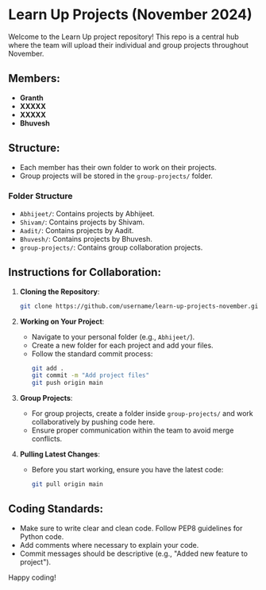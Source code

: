 # Learn Up Projects (November 2024)

Welcome to the Learn Up project repository! This repo is a central hub where the team will upload their individual and group projects throughout November.

## Members:
- **Granth**
- **XXXXX**
- **XXXXX**
- **Bhuvesh**

## Structure:
- Each member has their own folder to work on their projects.
- Group projects will be stored in the `group-projects/` folder.

### Folder Structure
- `Abhijeet/`: Contains projects by Abhijeet.
- `Shivam/`: Contains projects by Shivam.
- `Aadit/`: Contains projects by Aadit.
- `Bhuvesh/`: Contains projects by Bhuvesh.
- `group-projects/`: Contains group collaboration projects.

## Instructions for Collaboration:
1. **Cloning the Repository**:
    ```bash
    git clone https://github.com/username/learn-up-projects-november.git
    ```
2. **Working on Your Project**:
    - Navigate to your personal folder (e.g., `Abhijeet/`).
    - Create a new folder for each project and add your files.
    - Follow the standard commit process:
      ```bash
      git add .
      git commit -m "Add project files"
      git push origin main
      ```
3. **Group Projects**:
    - For group projects, create a folder inside `group-projects/` and work collaboratively by pushing code here.
    - Ensure proper communication within the team to avoid merge conflicts.

4. **Pulling Latest Changes**:
    - Before you start working, ensure you have the latest code:
      ```bash
      git pull origin main
      ```

## Coding Standards:
- Make sure to write clear and clean code. Follow PEP8 guidelines for Python code.
- Add comments where necessary to explain your code.
- Commit messages should be descriptive (e.g., "Added new feature to project").

Happy coding!
